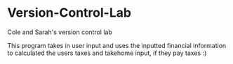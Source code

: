 # Version-Control-Lab
Cole and Sarah's version control lab


This program takes in user input and uses the inputted financial information to calculated the users taxes and takehome input, if they pay taxes :)
